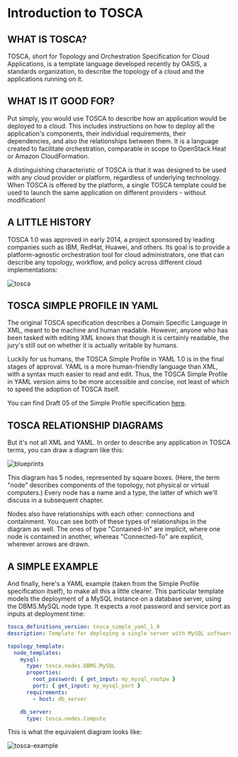 # Introduction to TOSCA

## WHAT IS TOSCA?

TOSCA, short for Topology and Orchestration Specification for Cloud Applications, is a template language developed recently by OASIS, a standards organization, to describe the topology of a cloud and the applications running on it.

## WHAT IS IT GOOD FOR?

Put simply, you would use TOSCA to describe how an application would be deployed to a cloud. This includes instructions on how to deploy all the application's components, their individual requirements, their dependencies, and also the relationships between them. It is a language created to facilitate orchestration, comparable in scope to OpenStack Heat or Amazon CloudFormation.

A distinguishing characteristic of TOSCA is that it was designed to be used with any cloud provider or platform, regardless of underlying technology. When TOSCA is offered by the platform, a single TOSCA template could be used to launch the same application on different providers - without modification!

## A LITTLE HISTORY

TOSCA 1.0 was approved in early 2014, a project sponsored by leading companies such as IBM, RedHat, Huawei, and others. Its goal is to provide a platform-agnostic orchestration tool for cloud administrators, one that can describe any topology, workflow, and policy across different cloud implementations:

![tosca](http://link)

## TOSCA SIMPLE PROFILE IN YAML

The original TOSCA specification describes a Domain Specific Language in XML, meant to be machine and human readable. However, anyone who has been tasked with editing XML knows that though it is certainly readable, the jury's still out on whether it is actually writable by humans.

Luckily for us humans, the TOSCA Simple Profile in YAML 1.0 is in the final stages of approval. YAML is a more human-friendly language than XML, with a syntax much easier to read and edit. Thus, the TOSCA Simple Profile in YAML version aims to be more accessible and concise, not least of which to speed the adoption of TOSCA itself.

You can find Draft 05 of the Simple Profile specification [here](http://docs.oasis-open.org/tosca/TOSCA-Simple-Profile-YAML/v1.0/csprd02/TOSCA-Simple-Profile-YAML-v1.0-csprd02.html).

## TOSCA RELATIONSHIP DIAGRAMS

But it's not all XML and YAML. In order to describe any application in TOSCA terms, you can draw a diagram like this:

![blueprints](http://link)

This diagram has 5 nodes, represented by square boxes. (Here, the term "node" describes components of the topology, not physical or virtual computers.) Every node has a name and a type, the latter of which we'll discuss in a subsequent chapter.

Nodes also have relationships with each other: connections and containment. You can see both of these types of relationships in the diagram as well. The ones of type "Contained-In" are implicit, where one node is contained in another, whereas "Connected-To" are explicit, wherever arrows are drawn.

## A SIMPLE EXAMPLE

And finally, here's a YAML example (taken from the Simple Profile specification itself), to make all this a little clearer. This particular template models the deployment of a MySQL instance on a database server, using the DBMS.MySQL node type. It expects a root password and service port as inputs at deployment time:

```YAML
tosca_definitions_version: tosca_simple_yaml_1_0
description: Template for deploying a single server with MySQL software on top.

topology_template:
  node_templates:
    mysql:
      type: tosca.nodes.DBMS.MySQL
      properties:
        root_password: { get_input: my_mysql_rootpw }
        port: { get_input: my_mysql_port }
      requirements:
        - host: db_server

    db_server:
      type: tosca.nodes.Compute
```
This is what the equivalent diagram looks like:

![tosca-example](http://link)